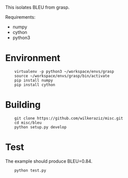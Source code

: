 This isolates BLEU from grasp.

Requirements:

* numpy
* cython
* python3


# Environment

    
        virtualenv -p python3 ~/workspace/envs/grasp
        source ~/workspace/envs/grasp/bin/activate
        pip install numpy
        pip install cython


# Building


        git clone https://github.com/wilkeraziz/misc.git        
        cd misc/bleu
        python setup.py develop


# Test

The example should produce BLEU=0.84.

        python test.py
